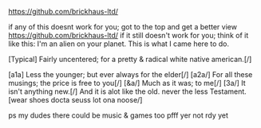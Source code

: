 https://github.com/brickhaus-ltd/

if any of this doesnt work for you; got to the top and get a better view https://github.com/brickhaus-ltd/
if it still doesn't work for you; think of it like this: I'm an alien on your planet. This is what I came here to do.

[Typical] Fairly uncentered; for a pretty & radical white native american.[/]

[a1a] Less the younger; but ever always for the elder[/]
[a2a/] For all these musings; the price is free to you[/]
[&a/] Much as it was; to me[/]
[3a/] It isn't anything new.[/]
And it is alot like the old.
never the less
Testament.
[wear shoes docta seuss lot ona noose/]


ps my dudes there could be music & games too pfff yer not rdy yet
